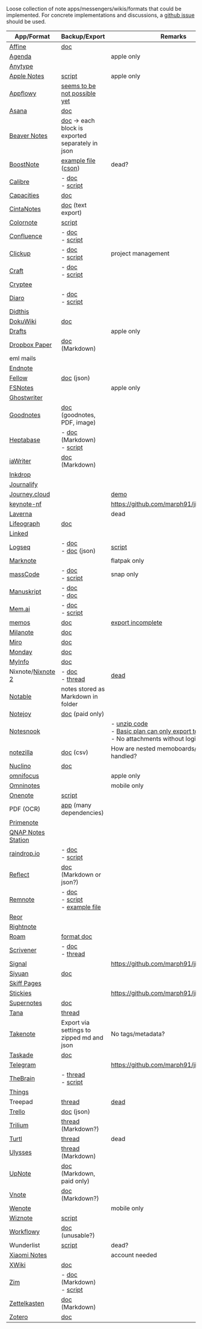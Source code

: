 Loose collection of note apps/messengers/wikis/formats that could be implemented. For concrete implementations and discussions, a [github issue](https://github.com/marph91/jimmy/issues) should be used.

| App/Format | Backup/Export | Remarks |
| --- | --- | --- |
| [Affine](https://github.com/toeverything/AFFiNE) | [doc](https://docs.affine.pro/docs/settings) |     |
| [Agenda](https://agenda.com/) |     | apple only |
| [Anytype](https://anytype.io/) |     |     |
| [Apple Notes](https://www.icloud.com/notes) | [script](https://github.com/mattrose/AppleNotes2Joplin) | apple only |
| [Appflowy](https://appflowy.io/) | [seems to be not possible yet](https://github.com/AppFlowy-IO/AppFlowy/issues/4387) |     |
| [Asana](https://asana.com/) | [doc](https://help.taskade.com/en/articles/8958607-import-from-asana) |     |
| [Beaver Notes](https://beavernotes.com/) | [doc](https://beaver-notes.github.io/Beaver-Docs/docs/user-docs/Beaver%20Notes/Getting%20Around) → each block is exported separately in json |     |
| [BoostNote](https://boostnote.io/) | [example file](https://github.com/bitoffdev/sovereign-note/tree/main/tests/resources/example-boostnote-collection) ([cson](https://pypi.org/project/cson/)) | dead? |
| [Calibre](https://calibre-ebook.com/) | - [doc](https://manual.calibre-ebook.com/en/faq.html#how-do-i-move-my-calibre-data-from-one-computer-to-another) <br>- [script](https://github.com/Mick2nd/Calibre-Import) |     |
| [Capacities](https://capacities.io/) | [doc](https://docs.capacities.io/reference/export#export) |     |
| [CintaNotes](http://cintanotes.com/) | [doc](http://cintanotes.com/help/#export) (text export) |     |
| [Colornote](https://www.colornote.com/) | [script](https://github.com/shervinemami/colornote_to_joplin) |     |
| [Confluence](https://www.atlassian.com/software/confluence) | - [doc](https://support.atlassian.com/confluence-cloud/docs/export-content-to-word-pdf-html-and-xml/#Export-a-space) <br>- [script](https://github.com/KkEi34/confluence-to-obsidian-plugin) |     |
| [Clickup](https://clickup.com/) | - [doc](https://help.clickup.com/hc/en-us/articles/6310551109527-Task-data-export) <br>- [script](https://github.com/jordanbates/clickup_to_joplin) | project management |
| [Craft](https://www.craft.do/) | - [doc](https://support.craft.do/hc/en-us/articles/4418134683665-Exporting-documents-from-Craft) <br>- [script](https://github.com/coofdy/craft-to-obsidian) |     |
| [Cryptee](https://crypt.ee/) |     |     |
| [Diaro](https://diaroapp.com/) | - [doc](https://diaroapp.com/faq/how-do-i-backup-my-data-2/) <br>- [script](https://forum.obsidian.md/t/meta-migration-workflows/15252/46) |     |
| [Didthis](https://didthis.app/) |     |     |
| [DokuWiki](https://www.dokuwiki.org/) | [doc](https://www.dokuwiki.org/faq:backup) |     |
| [Drafts](https://getdrafts.com/) |     | apple only |
| [Dropbox Paper](https://paper.dropbox.com/) | [doc](https://help.dropbox.com/de-de/view-edit/paper-export-docs) (Markdown) |     |
| eml mails |     |     |
| [Endnote](https://web.endnote.com/) |     |     |
| [Fellow](https://fellow.app/) | [doc](https://help.fellow.app/en/articles/5451749-how-to-export-personal-data) (json) |     |
| [FSNotes](https://fsnot.es/) |     | apple only |
| [Ghostwriter](https://kde.github.io/ghostwriter/) |     |     |
| [Goodnotes](https://www.goodnotes.com/) | [doc](https://support.goodnotes.com/hc/en-us/articles/7353742824975-Export-documents-or-pages#export-documents-or-pages-0-0) (goodnotes, PDF, image) |     |
| [Heptabase](https://heptabase.com/) | - [doc](https://wiki.heptabase.com/how-sustainable-is-heptabase) (Markdown) <br>- [script](https://github.com/link-ding/Heptabase-Export) |     |
| [iaWriter](https://ia.net/writer) | [doc](https://ia.net/writer/support/preview/export-share-print) (Markdown) |     |
| [Inkdrop](https://www.inkdrop.app/) |     |     |
| [Journalify](https://www.journalify.com/) |     |     |
| [Journey.cloud](https://journey.cloud/) |     | [demo](https://journey.cloud/app/timeline) |
| [keynote-nf](https://github.com/dpradov/keynote-nf) |     | https://github.com/marph91/jimmy/issues/3 |
| [Laverna](https://laverna.cc/) |     | dead |
| [Lifeograph](https://sourceforge.net/projects/lifeograph/) | [doc](https://lifeograph.sourceforge.net/doku.php) |     |
| [Linked](https://github.com/lostdesign/linked) |     |     |
| [Logseq](https://logseq.com/) | - [doc](https://help.taskade.com/en/articles/8958600-import-from-logseq) <br>- [doc](https://randomgeekery.org/post/2022/03/logseq-export-formats/) (json) | [script](https://github.com/NishantTharani/LogSeqToObsidian) |
| [Marknote](https://apps.kde.org/de/marknote/) |     | flatpak only |
| [massCode](https://masscode.io/) | - [doc](https://masscode.io/documentation/essentials/storage.html) <br>- [script](https://discourse.joplinapp.org/t/masscode2md/38607) | snap only |
| [Manuskript](https://www.theologeek.ch/manuskript/) | - [doc](https://www.theologeek.ch/manuskript/2016/03/31/open-plain-text-file-format/) <br>- [doc](https://github.com/olivierkes/manuskript/wiki/Import-and-Export-capabilities) |     |
| [Mem.ai](https://get.mem.ai/) | - [doc](https://support.mem.ai/article/73-exporting-your-mems) <br>- [script](https://github.com/jack-song/MigrateMem) |     |
| [memos](https://github.com/usememos/memos) | [doc](https://github.com/usememos/memos/pull/2854) | [export incomplete](https://github.com/usememos/memos/issues/3295) |
| [Milanote](https://milanote.com/) | [doc](https://help.milanote.com/en/articles/111395-exporting-your-work) |     |
| [Miro](https://miro.com/) | [doc](https://help.taskade.com/en/articles/8958608-import-from-miro) |     |
| [Monday](https://monday.com/) | [doc](https://help.taskade.com/en/articles/8958596-import-from-monday) |     |
| [MyInfo](https://www.myinfoapp.com/) | [doc](https://www.myinfoapp.com/features) |     |
| Nixnote/[Nixnote 2](https://github.com/baumgarr/Nixnote2) | - [doc](https://github.com/baumgarr/nixnote2/issues/483) <br>- [thread](https://discourse.joplinapp.org/t/import-from-nixnote/183/7) | [dead](https://github.com/robert7/nixnote2/issues/181) |
| [Notable](https://notable.app/) | notes stored as Markdown in folder |     |
| [Notejoy](https://notejoy.com/) | [doc](https://notejoy.com/help/export-notes) (paid only) |     |
| [Notesnook](https://notesnook.com/) |     | - [unzip code](https://github.com/streetwriters/notesnook/blob/1f0fc83a7c5694eeda17dc70f35d69ca0df26bf2/apps/web/src/utils/compressor.ts#L44-L55) <br>- [Basic plan can only export to text](https://notesnook.com/pricing/) <br>- No attachments without login |
| [notezilla](https://www.conceptworld.com/Notezilla) | [doc](https://www.conceptworld.com/Notezilla) (csv) | How are nested memoboards/notebooks handled? |
| [Nuclino](https://www.nuclino.com/) | [doc](https://help.nuclino.com/fb60e6f6-export-a-workspace) |     |
| [omnifocus](https://www.omnigroup.com/omnifocus) |     | apple only |
| [Omninotes](https://omninotes.app/) |     | mobile only |
| [Onenote](https://www.onenote.com/) | [script](https://github.com/Ben-Gillman/onenote_to_markdown) |     |
| PDF (OCR) | [app](https://github.com/VikParuchuri/marker) (many dependencies) |     |
| [Primenote](https://gitlab.com/william.belanger/primenote) |     |     |
| [QNAP Notes Station](https://www.qnap.com/de-de/software/notes-station) |     |     |
| [raindrop.io](https://raindrop.io/) | - [doc](https://help.raindrop.io/backups) <br>- [script](https://github.com/bobscott45/raindrop2enex) |     |
| [Reflect](https://reflect.app/) | [doc](https://reflect.academy/import-export-backups) (Markdown or json?) |     |
| [Remnote](https://www.remnote.com/) | - [doc](https://help.remnote.com/en/articles/7898019-exporting-notes#h_fffe55a9a8) <br>- [script](https://github.com/AnweshGangula/PKMigrator/tree/main/Remnote2Obsidian) <br>- [example file](https://github.com/AnweshGangula/PKMigrator/blob/main/Data/RemNote_Export_August_23rd_2021_Guest_json.zip) |     |
| [Reor](https://github.com/reorproject/reor) |     |     |
| [Rightnote](https://www.bauerapps.com/rightnote/) |     |     |
| [Roam](https://roamresearch.com/) | [format doc](https://github.com/obsidianmd/obsidian-importer/blob/master/src/formats/roam-json.ts) |     |
| [Scrivener](https://www.literatureandlatte.com/scrivener/overview) | - [doc](https://www.literatureandlatte.com/how-to-export-scrivener-projects-and-why-you-might-want-to) <br>- [thread](https://github.com/obsidianmd/obsidian-importer/issues/30) |     |
| [Signal](https://signal.org/de/) |     | https://github.com/marph91/jimmy/issues/8 |
| [Siyuan](https://github.com/siyuan-note/siyuan) | [doc](https://github.com/siyuan-note/siyuan?tab=readme-ov-file#does-it-support-data-synchronization-through-a-third-party-sync-disk) |     |
| [Skiff Pages](https://skiff.com/pages) |     |     |
| [Stickies](https://www.zhornsoftware.co.uk/stickies/) |     | https://github.com/marph91/jimmy/issues/4 |
| [Supernotes](https://supernotes.app/) | [doc](https://help.supernotes.app/en/articles/3068672-printing-exporting#h_f37e2930e4) |     |
| [Tana](https://tana.inc/) | [thread](https://www.reddit.com/r/TanaInc/comments/13jjiwi/comment/jkgca57/) |     |
| [Takenote](https://takenote.ai/) | Export via settings to zipped md and json | No tags/metadata? |
| [Taskade](https://www.taskade.com/) | [doc](https://help.taskade.com/en/collections/8400888-export) |     |
| [Telegram](https://telegram.org/) |     | https://github.com/marph91/jimmy/issues/7 |
| [TheBrain](https://www.thebrain.com/) | - [thread](https://forums.thebrain.com/post/exporting-brain-possible-9725592) <br>- [script](https://github.com/sanderdatema/thebrain2markdown) |     |
| [Things](https://github.com/thingsapi/things-cli) |     |     |
| Treepad | [thread](https://discourse.joplinapp.org/t/how-can-i-export-html-notes-from-treepad/27554) | [dead](https://www.myinfoapp.com/blog/what-happened-to-treepad) |
| [Trello](https://trello.com/) | [doc](https://support.atlassian.com/trello/docs/exporting-data-from-trello/) (json) |     |
| [Trilium](https://github.com/zadam/trilium) | [thread](https://github.com/zadam/trilium/discussions/2827) (Markdown?) |     |
| [Turtl](https://turtlapp.com/) | [thread](https://discourse.joplinapp.org/t/turtl-to-md-directory-python/29010) | dead |
| [Ulysses](https://ulysses.app/) | [thread](https://github.com/obsidianmd/obsidian-importer/issues/18) (Markdown) |     |
| [UpNote](https://getupnote.com/) | [doc](https://medium.com/upnote/export-your-notes-3d8d6f7739d7) (Markdown, paid only) |     |
| [Vnote](https://github.com/vnotex/vnote) | [doc](https://app.vnote.fun/en_us/#!docs/Users/Export.md) (Markdown?) |     |
| [Wenote](https://play.google.com/store/apps/details?id=com.yocto.wenote) |     | mobile only |
| [Wiznote](https://www.wiz.cn/) | [script](https://github.com/scher000/wiz2joplin) |     |
| [Workflowy](https://workflowy.com/) | [doc](https://workflowy.com/help/exporting/) (unusable?) |     |
| Wunderlist | [script](https://github.com/eschlot/Wunderlist2Joplin) | dead? |
| [Xiaomi Notes](https://i.mi.com/note/h5) |     | account needed |
| [XWiki](https://www.xwiki.org/) | [doc](https://www.xwiki.org/xwiki/bin/view/Documentation/UserGuide/Features/Exports) |     |
| [Zim](https://zim-wiki.org/index.html) | - [doc](https://zim-wiki.org/manual/Help/Export.html) (Markdown) <br>- [script](https://gist.github.com/reagle/7418f54fb6e40fe8d925e1c3f5325076) |     |
| [Zettelkasten](http://zettelkasten.danielluedecke.de/) | [doc](https://github.com/Zettelkasten-Team/Zettelkasten/wiki/Exports) (Markdown) |     |
| [Zotero](https://www.zotero.org/) | [doc](https://www.zotero.org/support/kb/exporting) |     |
